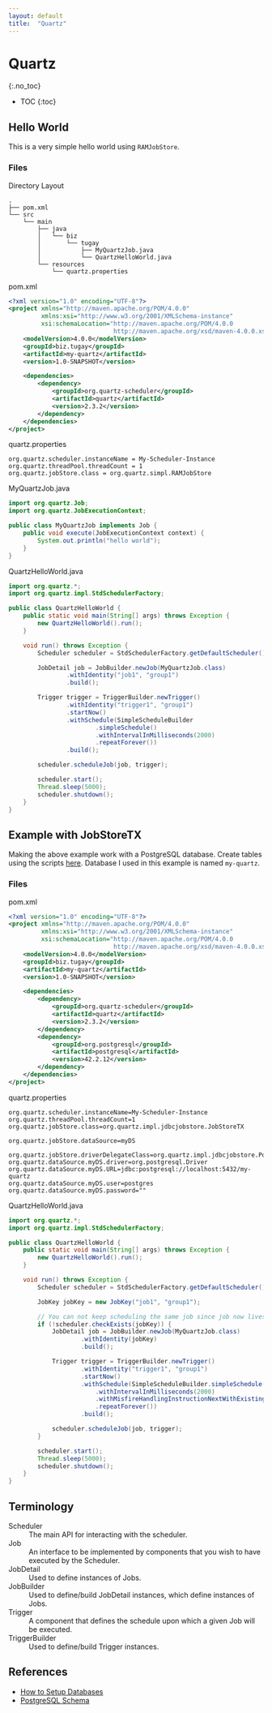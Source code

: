 ```yaml
---
layout: default
title:  "Quartz"
---
```


# Quartz
{:.no_toc}

* TOC
{:toc}

## Hello World
This is a very simple hello world using `RAMJobStore`. 


### Files

Directory Layout

```
.
├── pom.xml
└── src
    └── main
        ├── java
        │   └── biz
        │       └── tugay
        │           ├── MyQuartzJob.java
        │           └── QuartzHelloWorld.java
        └── resources
            └── quartz.properties
```

pom.xml

```xml
<?xml version="1.0" encoding="UTF-8"?>
<project xmlns="http://maven.apache.org/POM/4.0.0"
         xmlns:xsi="http://www.w3.org/2001/XMLSchema-instance"
         xsi:schemaLocation="http://maven.apache.org/POM/4.0.0 
                             http://maven.apache.org/xsd/maven-4.0.0.xsd">
    <modelVersion>4.0.0</modelVersion>
    <groupId>biz.tugay</groupId>
    <artifactId>my-quartz</artifactId>
    <version>1.0-SNAPSHOT</version>

    <dependencies>
        <dependency>
            <groupId>org.quartz-scheduler</groupId>
            <artifactId>quartz</artifactId>
            <version>2.3.2</version>
        </dependency>
    </dependencies>
</project>
```

quartz.properties

```properties
org.quartz.scheduler.instanceName = My-Scheduler-Instance
org.quartz.threadPool.threadCount = 1
org.quartz.jobStore.class = org.quartz.simpl.RAMJobStore
```

MyQuartzJob.java

```java
import org.quartz.Job;
import org.quartz.JobExecutionContext;

public class MyQuartzJob implements Job {
    public void execute(JobExecutionContext context) {
        System.out.println("hello world");
    }
}
```

QuartzHelloWorld.java

```java
import org.quartz.*;
import org.quartz.impl.StdSchedulerFactory;

public class QuartzHelloWorld {
    public static void main(String[] args) throws Exception {
        new QuartzHelloWorld().run();
    }

    void run() throws Exception {
        Scheduler scheduler = StdSchedulerFactory.getDefaultScheduler();

        JobDetail job = JobBuilder.newJob(MyQuartzJob.class)
                .withIdentity("job1", "group1")
                .build();

        Trigger trigger = TriggerBuilder.newTrigger()
                .withIdentity("trigger1", "group1")
                .startNow()
                .withSchedule(SimpleScheduleBuilder
                        .simpleSchedule()
                        .withIntervalInMilliseconds(2000)
                        .repeatForever())
                .build();

        scheduler.scheduleJob(job, trigger);

        scheduler.start();
        Thread.sleep(5000);
        scheduler.shutdown();
    }
}
```

## Example with JobStoreTX
Making the above example work with a PostgreSQL database. Create tables using the scripts [here](https://github.com/quartz-scheduler/quartz/blob/v2.3.2/quartz-core/src/main/resources/org/quartz/impl/jdbcjobstore/tables_postgres.sql). Database I used in this example is named `my-quartz`. 

### Files

pom.xml

```xml
<?xml version="1.0" encoding="UTF-8"?>
<project xmlns="http://maven.apache.org/POM/4.0.0"
         xmlns:xsi="http://www.w3.org/2001/XMLSchema-instance"
         xsi:schemaLocation="http://maven.apache.org/POM/4.0.0 
                             http://maven.apache.org/xsd/maven-4.0.0.xsd">
    <modelVersion>4.0.0</modelVersion>
    <groupId>biz.tugay</groupId>
    <artifactId>my-quartz</artifactId>
    <version>1.0-SNAPSHOT</version>

    <dependencies>
        <dependency>
            <groupId>org.quartz-scheduler</groupId>
            <artifactId>quartz</artifactId>
            <version>2.3.2</version>
        </dependency>
        <dependency>
            <groupId>org.postgresql</groupId>
            <artifactId>postgresql</artifactId>
            <version>42.2.12</version>
        </dependency>
    </dependencies>
</project>
```

quartz.properties

```properties
org.quartz.scheduler.instanceName=My-Scheduler-Instance
org.quartz.threadPool.threadCount=1
org.quartz.jobStore.class=org.quartz.impl.jdbcjobstore.JobStoreTX

org.quartz.jobStore.dataSource=myDS

org.quartz.jobStore.driverDelegateClass=org.quartz.impl.jdbcjobstore.PostgreSQLDelegate
org.quartz.dataSource.myDS.driver=org.postgresql.Driver
org.quartz.dataSource.myDS.URL=jdbc:postgresql://localhost:5432/my-quartz
org.quartz.dataSource.myDS.user=postgres
org.quartz.dataSource.myDS.password=""
```

QuartzHelloWorld.java

```java
import org.quartz.*;
import org.quartz.impl.StdSchedulerFactory;

public class QuartzHelloWorld {
    public static void main(String[] args) throws Exception {
        new QuartzHelloWorld().run();
    }

    void run() throws Exception {
        Scheduler scheduler = StdSchedulerFactory.getDefaultScheduler();

        JobKey jobKey = new JobKey("job1", "group1");

        // You can not keep scheduling the same job since job now lives in DB
        if (!scheduler.checkExists(jobKey)) {
            JobDetail job = JobBuilder.newJob(MyQuartzJob.class)
                    .withIdentity(jobKey)
                    .build();

            Trigger trigger = TriggerBuilder.newTrigger()
                    .withIdentity("trigger1", "group1")
                    .startNow()
                    .withSchedule(SimpleScheduleBuilder.simpleSchedule()
                        .withIntervalInMilliseconds(2000)
                        .withMisfireHandlingInstructionNextWithExistingCount()
                        .repeatForever())
                    .build();

            scheduler.scheduleJob(job, trigger);
        }

        scheduler.start();
        Thread.sleep(5000);
        scheduler.shutdown();
    }
}
```

## Terminology
<dl>
    <dt>Scheduler</dt><dd>The main API for interacting with the scheduler.</dd>
    <dt>Job</dt><dd>An interface to be implemented by components that you wish to have executed by the Scheduler.</dd>
    <dt>JobDetail</dt><dd>Used to define instances of Jobs.</dd>
    <dt>JobBuilder</dt><dd>Used to define/build JobDetail instances, which define instances of Jobs.</dd>
    <dt>Trigger</dt><dd>A component that defines the schedule upon which a given Job will be executed.</dd>
    <dt>TriggerBuilder</dt><dd>Used to define/build Trigger instances.</dd>
</dl>

## References
- [How to Setup Databases](https://github.com/quartz-scheduler/quartz/wiki/How-to-Setup-Databases)
- [PostgreSQL Schema](https://github.com/quartz-scheduler/quartz/blob/v2.3.2/quartz-core/src/main/resources/org/quartz/impl/jdbcjobstore/tables_postgres.sql)
